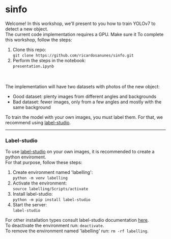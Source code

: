 # sinfo
Welcome! In this workshop, we'll present to you how to train YOLOv7 to detect a new object.  
The current code implementation requires a GPU. Make sure it
To complete this workshop, follow the steps:  
1) Clone this repo:  
   `git clone https://github.com/ricardosanunes/sinfo.git`
2) Perform the steps in the notebook:  
   `presentation.ipynb`

<br/><br/>
The implementation will have two datasets with photos of the new object:
- Good dataset: plenty images from different angles and backgrounds
- Bad dataset: fewer images, only from a few angles and mostly with the same background  

To train the model with your own images, you must label them. For that, we recommend using [label-studio](https://labelstud.io/).  

---
### Label-studio
To use [label-studio](https://labelstud.io/) on your own images, it is recommended to create a python enviroment.  
For that purpose, follow these steps:
1) Create environment named 'labelling':  
   `python -m venv labelling`
2) Activate the environment:  
   `source labelling/Scripts/activate`
3) Install label-studio:  
   `python -m pip install label-studio`
4) Start the server:  
   `label-studio`

For other installation types consult label-studio documentation [here](https://labelstud.io/guide/install).  
To deactivate the environment run: `deactivate`.  
To remove the environment named 'labelling' run: `rm -rf labelling`.
